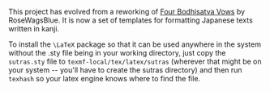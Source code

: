 This project has evolved from a reworking of [Four Bodhisatva Vows](https://github.com/RoseWagsBlue/FourVows) by RoseWagsBlue. It is now a set of templates for formatting Japanese texts written in kanji.

To install the ` \LaTeX ` package so that it can be used anywhere in the system without the .sty file being in your working directory, just copy the `sutras.sty` file to `texmf-local/tex/latex/sutras` (wherever that might be on your system -- you'll have to create the sutras directory) and then run `texhash` so your latex engine knows where to find the file.
